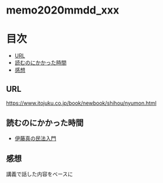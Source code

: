 # memo2020mmdd_xxx

# 目次

<!-- @import "[TOC]" {cmd="toc" depthFrom=2 depthTo=6 orderedList=false} -->
<!-- code_chunk_output -->

- [URL](#url)
- [読むのにかかった時間](#読むのにかかった時間)
- [感想](#感想)

<!-- /code_chunk_output -->

## URL
https://www.itojuku.co.jp/book/newbook/shihou/nyumon.html
## 読むのにかかった時間

- [伊藤真の民法入門](./伊藤真の民法入門/readme.md#読むのにかかった時間)


## 感想

講義で話した内容をベースに
